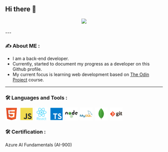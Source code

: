## Hi there 👋

<!--
**nabihahkamaruzuki/nabihahkamaruzuki** is a ✨ _special_ ✨ repository because its `README.md` (this file) appears on your GitHub profile.

Here are some ideas to get you started:

- 🔭 I’m currently working on ...
- 🌱 I’m currently learning ...
- 👯 I’m looking to collaborate on ...
- 🤔 I’m looking for help with ...
- 💬 Ask me about ...
- 📫 How to reach me: ...
- 😄 Pronouns: ...
- ⚡ Fun fact: ...
-->
<div id="header" align="center">
  <img src="https://media4.giphy.com/media/v1.Y2lkPTc5MGI3NjExMjJnb3Vya2U2ZWdhdXB2Mjd0bzlrZG5jZG11eDc5NjEwYjIwdzR5aiZlcD12MV9pbnRlcm5hbF9naWZfYnlfaWQmY3Q9cw/QWawolwel5mTnhJ9gH/giphy.webp" width="100"/>
</div>
<div id="badges" align="center">
    <img src="https://komarev.com/ghpvc/?username=nabihahkamaruzuki&style=flat-square&color=blue" alt=""/>
</div>
---

### :writing_hand:	About ME :

- I am a back-end developer.
- Currently, started to document my progress as a developer on this Github profile.
- My current focus is learning web development based on <a href="https://www.theodinproject.com/paths/full-stack-javascript">The Odin Project</a> course.
---

### :hammer_and_wrench: Languages and Tools :
<div>
    <img src="https://github.com/devicons/devicon/blob/master/icons/html5/html5-original.svg" title="HTML5" alt="HTML" width="40" height="40"/>&nbsp;
    <img src="https://github.com/devicons/devicon/blob/master/icons/javascript/javascript-original.svg" title="JavaScript" alt="JavaScript" width="40" height="40"/>&nbsp;
  <img src="https://github.com/devicons/devicon/blob/master/icons/react/react-original-wordmark.svg" title="React" alt="React" width="40" height="40"/>&nbsp;
  <img src="https://github.com/devicons/devicon/blob/master/icons/typescript/typescript-original.svg" title="TypeScript" alt="JavaScript" width="40" height="40"/>&nbsp;
  <img src="https://github.com/devicons/devicon/blob/master/icons/nodejs/nodejs-original-wordmark.svg" title="NodeJS" alt="NodeJS" width="40" height="40"/>&nbsp;
  <img src="https://github.com/devicons/devicon/blob/master/icons/mysql/mysql-original-wordmark.svg" title="MySQL"  alt="MySQL" width="40" height="40"/>&nbsp;
    <img src="https://github.com/devicons/devicon/blob/master/icons/mongodb/mongodb-original.svg" title="MongoDB" alt="MongoDB" width="40" height="40"/>&nbsp;
  <img src="https://github.com/devicons/devicon/blob/master/icons/git/git-original-wordmark.svg" title="Git" **alt="Git" width="40" height="40"/>
</div>

### :hammer_and_wrench: Certification :
 Azure AI Fundamentals (AI-900)

